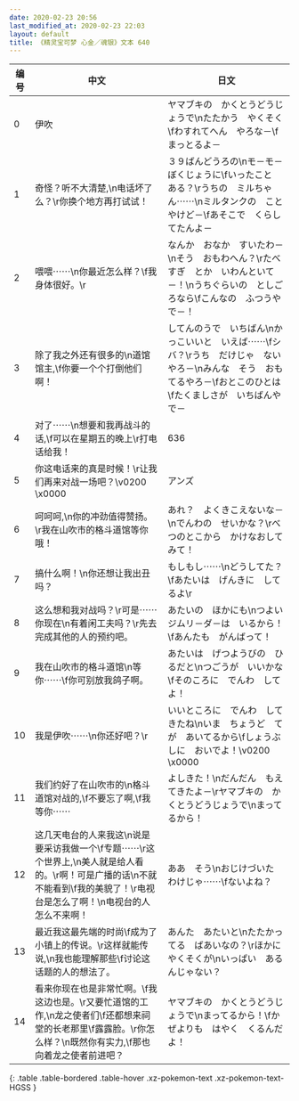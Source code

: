 ```yaml
---
date: 2020-02-23 20:56
last_modified_at: 2020-02-23 22:03
layout: default
title: 《精灵宝可梦 心金／魂银》文本 640
---
```

| 编号 | 中文 | 日文 |
| ---- | ---- | ---- |
| 0 | 伊吹 | ヤマブキの　かくとうどうじょうで\nたたかう　やくそく\fわすれてへん　やろな－\fまっとるよ－ |
| 1 | 奇怪？听不大清楚,\n电话坏了么？\r你换个地方再打试试！ | ３９ばんどうろの\nモ－モ－ぼくじょうに\fいったこと　ある？\rうちの　ミルちゃん⋯⋯\nミルタンクの　ことやけど－\fあそこで　くらしてたんよ－ |
| 2 | 喂喂⋯⋯\n你最近怎么样？\f我身体很好。\r | なんか　おなか　すいたわ－\nそう　おもわへん？\rたべすぎ　とか　いわんといて－！\nうちぐらいの　としごろなら\fこんなの　ふつうやで－！ |
| 3 | 除了我之外还有很多的\n道馆馆主,\f你要一个个打倒他们啊！ | してんのうで　いちばん\nかっこいいと　いえば⋯⋯\fシバ？\rうち　だけじゃ　ないやろ－\nみんな　そう　おもてるやろ－\fおとこのひとは\fたくましさが　いちばんやで－ |
| 4 | 对了⋯⋯\n想要和我再战斗的话,\f可以在星期五的晚上\r打电话给我！ | 636 |
| 5 | 你这电话来的真是时候！\r让我们再来对战一场吧？\v0200　\x0000 | アンズ |
| 6 | 呵呵呵,\n你的冲劲值得赞扬。\r我在山吹市的格斗道馆等你哦！ | あれ？　よくきこえないな－\nでんわの　せいかな？\rべつのとこから　かけなおしてみて！ |
| 7 | 搞什么啊！\n你还想让我出丑吗？ | もしもし⋯⋯\nどうしてた？\fあたいは　げんきに　してるよ\r |
| 8 | 这么想和我对战吗？\r可是⋯⋯你现在\n有着闲工夫吗？\r先去完成其他的人的预约吧。 | あたいの　ほかにも\nつよい　ジムリ－ダ－は　いるから！\fあんたも　がんばって！ |
| 9 | 我在山吹市的格斗道馆\n等你⋯⋯\f你可别放我鸽子啊。 | あたいは　げつようびの　ひるだと\nつごうが　いいかな\fそのころに　でんわ　してよ！ |
| 10 | 我是伊吹⋯⋯\n你还好吧？\r | いいところに　でんわ　してきたね\nいま　ちょうど　てが　あいてるから\fしょうぶしに　おいでよ！\v0200　\x0000 |
| 11 | 我们约好了在山吹市的\n格斗道馆对战的,\f不要忘了啊,\f我等你⋯⋯ | よしきた！\nだんだん　もえてきたよ－\rヤマブキの　かくとうどうじょうで\nまってるから！ |
| 12 | 这几天电台的人来我这\n说是要采访我做一个\f专题⋯⋯\r这个世界上,\n美人就是给人看的。\r啊！可是广播的话\n不就不能看到\f我的美貌了！\r电视台是怎么了啊！\n电视台的人怎么不来啊！ | ああ　そう\nおじけづいた　わけじゃ⋯⋯\fないよね？ |
| 13 | 最近我这最先端的时尚\f成为了小镇上的传说。\r这样就能传说,\n我也能理解那些\f讨论这话题的人的想法了。 | あんた　あたいと\nたたかってる　ばあいなの？\rほかに　やくそくが\nいっぱい　あるんじゃない？ |
| 14 | 看来你现在也是非常忙啊。\f我这边也是。\r又要忙道馆的工作,\n龙之使者们\f还都想来祠堂的长老那里\f露露脸。\r你怎么样？\n既然你有实力,\f那也向着龙之使者前进吧？ | ヤマブキの　かくとうどうじょうで\nまってるから！\fかぜよりも　はやく　くるんだよ！ |
{: .table .table-bordered .table-hover .xz-pokemon-text .xz-pokemon-text-HGSS }